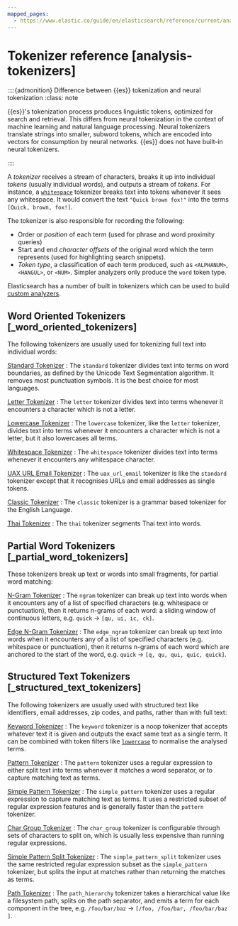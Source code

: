 ```yaml
---
mapped_pages:
  - https://www.elastic.co/guide/en/elasticsearch/reference/current/analysis-tokenizers.html
---
```


# Tokenizer reference [analysis-tokenizers]

::::{admonition} Difference between {{es}} tokenization and neural tokenization
:class: note

{{es}}'s tokenization process produces linguistic tokens, optimized for search and retrieval. This differs from neural tokenization in the context of machine learning and natural language processing. Neural tokenizers translate strings into smaller, subword tokens, which are encoded into vectors for consumption by neural networks. {{es}} does not have built-in neural tokenizers.

::::


A *tokenizer* receives a stream of characters, breaks it up into individual *tokens* (usually individual words), and outputs a stream of *tokens*. For instance, a [`whitespace`](/reference/text-analysis/analysis-whitespace-tokenizer.md) tokenizer breaks text into tokens whenever it sees any whitespace. It would convert the text `"Quick brown fox!"` into the terms `[Quick, brown, fox!]`.

The tokenizer is also responsible for recording the following:

* Order or *position* of each term (used for phrase and word proximity queries)
* Start and end *character offsets* of the original word which the term represents (used for highlighting search snippets).
* *Token type*, a classification of each term produced, such as `<ALPHANUM>`, `<HANGUL>`, or `<NUM>`. Simpler analyzers only produce the `word` token type.

Elasticsearch has a number of built in tokenizers which can be used to build [custom analyzers](docs-content://manage-data/data-store/text-analysis/create-custom-analyzer.md).


## Word Oriented Tokenizers [_word_oriented_tokenizers]

The following tokenizers are usually used for tokenizing full text into individual words:

[Standard Tokenizer](/reference/text-analysis/analysis-standard-tokenizer.md)
:   The `standard` tokenizer divides text into terms on word boundaries, as defined by the Unicode Text Segmentation algorithm. It removes most punctuation symbols. It is the best choice for most languages.

[Letter Tokenizer](/reference/text-analysis/analysis-letter-tokenizer.md)
:   The `letter` tokenizer divides text into terms whenever it encounters a character which is not a letter.

[Lowercase Tokenizer](/reference/text-analysis/analysis-lowercase-tokenizer.md)
:   The `lowercase` tokenizer, like the `letter` tokenizer,  divides text into terms whenever it encounters a character which is not a letter, but it also lowercases all terms.

[Whitespace Tokenizer](/reference/text-analysis/analysis-whitespace-tokenizer.md)
:   The `whitespace` tokenizer divides text into terms whenever it encounters any whitespace character.

[UAX URL Email Tokenizer](/reference/text-analysis/analysis-uaxurlemail-tokenizer.md)
:   The `uax_url_email` tokenizer is like the `standard` tokenizer except that it recognises URLs and email addresses as single tokens.

[Classic Tokenizer](/reference/text-analysis/analysis-classic-tokenizer.md)
:   The `classic` tokenizer is a grammar based tokenizer for the English Language.

[Thai Tokenizer](/reference/text-analysis/analysis-thai-tokenizer.md)
:   The `thai` tokenizer segments Thai text into words.


## Partial Word Tokenizers [_partial_word_tokenizers]

These tokenizers break up text or words into small fragments, for partial word matching:

[N-Gram Tokenizer](/reference/text-analysis/analysis-ngram-tokenizer.md)
:   The `ngram` tokenizer can break up text into words when it encounters any of a list of specified characters (e.g. whitespace or punctuation), then it returns n-grams of each word: a sliding window of continuous letters, e.g. `quick` → `[qu, ui, ic, ck]`.

[Edge N-Gram Tokenizer](/reference/text-analysis/analysis-edgengram-tokenizer.md)
:   The `edge_ngram` tokenizer can break up text into words when it encounters any of a list of specified characters (e.g. whitespace or punctuation), then it returns n-grams of each word which are anchored to the start of the word, e.g. `quick` → `[q, qu, qui, quic, quick]`.


## Structured Text Tokenizers [_structured_text_tokenizers]

The following tokenizers are usually used with structured text like identifiers, email addresses, zip codes, and paths, rather than with full text:

[Keyword Tokenizer](/reference/text-analysis/analysis-keyword-tokenizer.md)
:   The `keyword` tokenizer is a noop tokenizer that accepts whatever text it is given and outputs the exact same text as a single term. It can be combined with token filters like [`lowercase`](/reference/text-analysis/analysis-lowercase-tokenfilter.md) to normalise the analysed terms.

[Pattern Tokenizer](/reference/text-analysis/analysis-pattern-tokenizer.md)
:   The `pattern` tokenizer uses a regular expression to either split text into terms whenever it matches a word separator, or to capture matching text as terms.

[Simple Pattern Tokenizer](/reference/text-analysis/analysis-simplepattern-tokenizer.md)
:   The `simple_pattern` tokenizer uses a regular expression to capture matching text as terms. It uses a restricted subset of regular expression features and is generally faster than the `pattern` tokenizer.

[Char Group Tokenizer](/reference/text-analysis/analysis-chargroup-tokenizer.md)
:   The `char_group` tokenizer is configurable through sets of characters to split on, which is usually less expensive than running regular expressions.

[Simple Pattern Split Tokenizer](/reference/text-analysis/analysis-simplepatternsplit-tokenizer.md)
:   The `simple_pattern_split` tokenizer uses the same restricted regular expression subset as the `simple_pattern` tokenizer, but splits the input at matches rather than returning the matches as terms.

[Path Tokenizer](/reference/text-analysis/analysis-pathhierarchy-tokenizer.md)
:   The `path_hierarchy` tokenizer takes a hierarchical value like a filesystem path, splits on the path separator, and emits a term for each component in the tree, e.g. `/foo/bar/baz` → `[/foo, /foo/bar, /foo/bar/baz ]`.
















